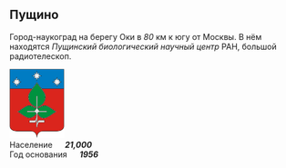 <!--2021-12-01 00:38:04-->
## Пущино
Город-наукоград на берегу Оки в *80* км к югу от Москвы.
В нём находятся *Пущинский биологический научный центр* РАН, большой радиотелескоп.

<img src="./Pushchino.png" width="96px"><br>
Население &emsp; ***21,000*** &emsp;<br>
Год&nbsp;основания &emsp; ***1956***